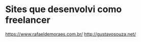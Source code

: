 # Sites que desenvolvi como freelancer

https://www.rafaeldemoraes.com.br/
http://gustavosouza.net/


